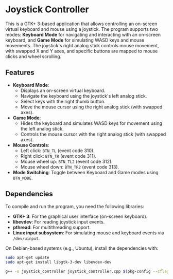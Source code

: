 # Joystick Controller

This is a GTK+ 3-based application that allows controlling an on-screen virtual keyboard and mouse using a joystick. The program supports two modes: **Keyboard Mode** for navigating and interacting with an on-screen keyboard, and **Game Mode** for simulating WASD keys and mouse movements. The joystick's right analog stick controls mouse movement, with swapped X and Y axes, and specific buttons are mapped to mouse clicks and wheel scrolling.

## Features
- **Keyboard Mode**:
  - Displays an on-screen virtual keyboard.
  - Navigate the keyboard using the joystick's left analog stick.
  - Select keys with the right thumb button.
  - Move the mouse cursor using the right analog stick (with swapped axes).
- **Game Mode**:
  - Hides the keyboard and simulates WASD keys for movement using the left analog stick.
  - Controls the mouse cursor with the right analog stick (with swapped axes).
- **Mouse Controls**:
  - Left click: `BTN_TL` (event code 310).
  - Right click: `BTN_TR` (event code 311).
  - Mouse wheel up: `BTN_TL2` (event code 312).
  - Mouse wheel down: `BTN_TR2` (event code 313).
- **Mode Switching**: Toggle between Keyboard and Game modes using `BTN_MODE`.

## Dependencies
To compile and run the program, you need the following libraries:
- **GTK+ 3**: For the graphical user interface (on-screen keyboard).
- **libevdev**: For reading joystick input events.
- **pthread**: For multithreading support.
- **Linux input subsystem**: For simulating mouse and keyboard events via `/dev/uinput`.

On Debian-based systems (e.g., Ubuntu), install the dependencies with:
```bash
sudo apt-get update
sudo apt-get install libgtk-3-dev libevdev-dev

g++ -o joystick_controller joystick_controller.cpp $(pkg-config --cflags --libs gtk+-3.0 libevdev) -pthread

